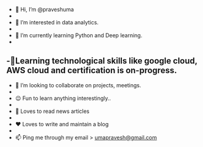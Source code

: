 - 👋 Hi, I’m @praveshuma 
- 
- 👀 I’m interested in data analytics.
- 
- 🌱 I’m currently learning Python and Deep learning.
- 
-📌Learning technological skills like google cloud, AWS cloud and certification is on-progress.
-
- 💞️ I’m looking to collaborate on projects, meetings.
- 
- 😉 Fun to learn anything interestingly..
- 
- 📰 Loves to read news articles
- 
- ❤ Loves to write and maintain a blog
- 
- 📫 Ping me through my email > umapravesh@gmail.com

<!---
praveshuma/praveshuma is a ✨ special ✨ repository because its `README.md` (this file) appears on your GitHub profile.
You can click the Preview link to take a look at your changes.
--->
